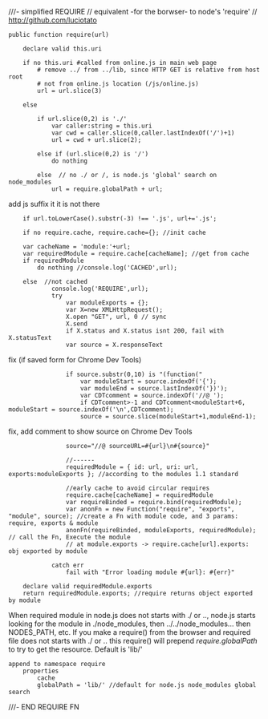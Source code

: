 ///- simplified REQUIRE 
// equivalent -for the borwser- to node's 'require'
//  http://github.com/luciotato

    public function require(url)

        declare valid this.uri 

        if no this.uri #called from online.js in main web page
            # remove ../ from ../lib, since HTTP GET is relative from host root
            # not from online.js location (/js/online.js)
            url = url.slice(3)

        else
        
            if url.slice(0,2) is './'
                var caller:string = this.uri
                var cwd = caller.slice(0,caller.lastIndexOf('/')+1)
                url = cwd + url.slice(2);

            else if (url.slice(0,2) is '/') 
                do nothing

            else  // no ./ or /, is node.js 'global' search on node_modules
                url = require.globalPath + url;
              
add js suffix it it is not there

        if url.toLowerCase().substr(-3) !== '.js', url+='.js'; 

    	if no require.cache, require.cache={}; //init cache

        var cacheName = 'module:'+url;
        var requiredModule = require.cache[cacheName]; //get from cache
        if requiredModule
            do nothing //console.log('CACHED',url);
        
        else  //not cached
                console.log('REQUIRE',url);
                try 
                    var moduleExports = {};
                    var X=new XMLHttpRequest();
                    X.open "GET", url, 0 // sync
                    X.send
                    if X.status and X.status isnt 200, fail with X.statusText
    				var source = X.responseText
    				
fix (if saved form for Chrome Dev Tools)

    				if source.substr(0,10) is "(function(" 
    					var moduleStart = source.indexOf('{');
    					var moduleEnd = source.lastIndexOf('})');
    					var CDTcomment = source.indexOf('//@ ');
    					if CDTcomment>-1 and CDTcomment<moduleStart+6, moduleStart = source.indexOf('\n',CDTcomment);
    					source = source.slice(moduleStart+1,moduleEnd-1); 
    				
fix, add comment to show source on Chrome Dev Tools

    				source="//@ sourceURL=#{url}\n#{source}"

    				//------
                    requiredModule = { id: url, uri: url, exports:moduleExports }; //according to the modules 1.1 standard

                    //early cache to avoid circular requires
                    require.cache[cacheName] = requiredModule
                    var requireBinded = require.bind(requiredModule);
                    var anonFn = new Function("require", "exports", "module", source); //create a Fn with module code, and 3 params: require, exports & module
                    anonFn(requireBinded, moduleExports, requiredModule); // call the Fn, Execute the module
                    // at module.exports -> require.cache[url].exports: obj exported by module

                catch err
                    fail with "Error loading module #{url}: #{err}"

        declare valid requiredModule.exports
        return requiredModule.exports; //require returns object exported by module


When required module in node.js does not starts with ./ or .., node.js starts looking
for the module in ./node_modules, then ../../node_modules... then NODES_PATH, etc.
If you make a require() from the browser and required file does not starts with ./ or ..
this require() will prepend *require.globalPath* to try to get the resource.
Default is 'lib/'

    append to namespace require
        properties 
            cache 
            globalPath = 'lib/' //default for node.js node_modules global search


///- END REQUIRE FN

 